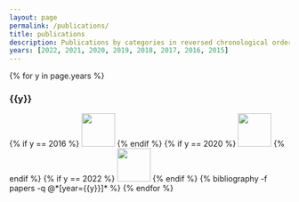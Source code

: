 ```yaml
---
layout: page
permalink: /publications/
title: publications
description: Publications by categories in reversed chronological order. Generated by jekyll-scholar. See my <a href="http://dblp.uni-trier.de/pers/hd/t/Terragni:Valerio" title="dblp profile">DBLP profile</a>
years: [2022, 2021, 2020, 2019, 2018, 2017, 2016, 2015]
---
```


{% for y in page.years %}
  <h3 class="year">{{y}}</h3>
{% if y == 2016 %}
<img border="0" src="https://www.quinlanandassociates.com/wp-content/uploads/2016/05/hkust.jpg" height="60">
{% endif %}
{% if y == 2020 %}
<img border="0" src="https://study-eu.s3.amazonaws.com/uploads/university/usi-universit--della-svizzera-italiana-logo.png" height="60">
{% endif %}
{% if y == 2022 %}
<img border="0" src="https://ugc.futurelearn.com/uploads/images/eb/8c/eb8cfd6e-af59-4a09-a0f2-3e39078a7cb2.svg" height="60">
{% endif %}
  {% bibliography -f papers -q @*[year={{y}}]* %}
{% endfor %}

